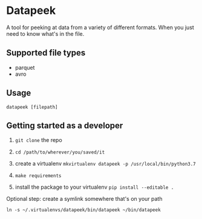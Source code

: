 # Datapeek

A tool for peeking at data from a variety of different formats.
When you just need to know what's in the file.

## Supported file types

- parquet
- avro

## Usage

```datapeek [filepath]```

## Getting started as a developer
1. `git clone` the repo

2. `cd /path/to/wherever/you/saved/it`

3. create a virtualenv `mkvirtualenv datapeek -p /usr/local/bin/python3.7`

4. `make requirements`

5. install the package to your virtualenv `pip install --editable .`

Optional step: create a symlink somewhere that's on your path

```
ln -s ~/.virtualenvs/datapeek/bin/datapeek ~/bin/datapeek
```
